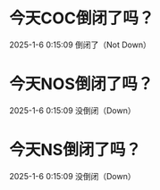 # 今天COC倒闭了吗？

2025-1-6 0:15:09 倒闭了（Not Down）

# 今天NOS倒闭了吗？

2025-1-6 0:15:09 没倒闭（Down）

# 今天NS倒闭了吗？

2025-1-6 0:15:09 没倒闭（Down）


